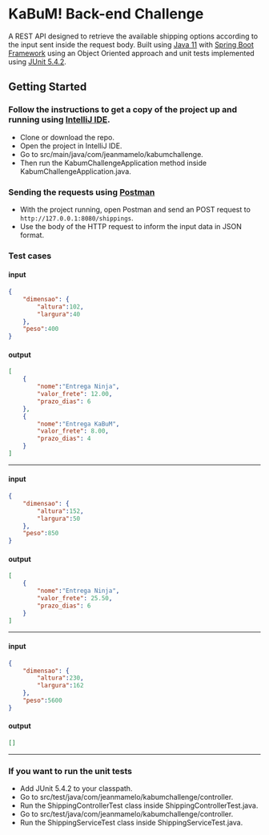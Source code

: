 # KaBuM! Back-end Challenge
 
 A REST API designed to retrieve the available shipping options according to the input sent inside the request body. Built using [Java 11](https://www.oracle.com/br/java/technologies/javase-jdk11-downloads.html) with [Spring Boot Framework](https://spring.io/) using an Object Oriented approach and unit tests implemented using [JUnit 5.4.2](https://junit.org/junit5/).

## Getting Started

### Follow the instructions to get a copy of the project up and running using [IntelliJ IDE](https://www.jetbrains.com/pt-br/idea/).

- Clone or download the repo.
- Open the project in IntelliJ IDE.
- Go to src/main/java/com/jeanmamelo/kabumchallenge.
- Then run the KabumChallengeApplication method inside KabumChallengeApplication.java.

### Sending the requests using [Postman](https://www.postman.com/)

- With the project running, open Postman and send an POST request to `http://127.0.0.1:8080/shippings`.
- Use the body of the HTTP request to inform the input data in JSON format.

### Test cases

#### input

```json
{
    "dimensao": {
        "altura":102,
        "largura":40
    },
    "peso":400
}
```

#### output

```json
[
    {
        "nome":"Entrega Ninja",
        "valor_frete": 12.00,
        "prazo_dias": 6
    },
    {
        "nome":"Entrega KaBuM",
        "valor_frete": 8.00,
        "prazo_dias": 4
    }
]
```

---

#### input

```json
{
    "dimensao": {
        "altura":152,
        "largura":50
    },
    "peso":850
}
```

#### output

```json
[
    {
        "nome":"Entrega Ninja",
        "valor_frete": 25.50,
        "prazo_dias": 6
    }
]
```

---

#### input

```json
{
    "dimensao": {
        "altura":230,
        "largura":162
    },
    "peso":5600
}
```

#### output

```json
[]
```

---

### If you want to run the unit tests
- Add JUnit 5.4.2 to your classpath.
- Go to src/test/java/com/jeanmamelo/kabumchallenge/controller.
- Run the ShippingControllerTest class inside ShippingControllerTest.java.
- Go to src/test/java/com/jeanmamelo/kabumchallenge/controller.
- Run the ShippingServiceTest class inside ShippingServiceTest.java.